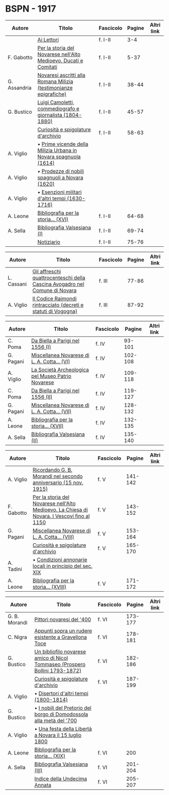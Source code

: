# BSPN - 1917

| Autore       | Titolo                                                                                                                 | Fascicolo | Pagine | Altri link |
|--------------|------------------------------------------------------------------------------------------------------------------------|-----------|--------|------------|
|              | [Ai Lettori](https://en.calameo.com/read/0072607353baf96d7ac00)                                                        | f. I-II   | 3-4    |            |
| F. Gabotto   | [Per la storia del Novarese nell'Alto Medioevo. Ducati e Comitati](https://en.calameo.com/read/0072607353baf96d7ac00)  | f. I-II   | 5-37   |            |
| G. Assandria | [Novaresi ascritti alla Romana Milizia (testimonianze epigrafiche)](https://en.calameo.com/read/0072607353baf96d7ac00) | f. I-II   | 38-44  |            |
| G. Bustico   | [Luigi Camoletti, commediografo e giornalista (1804-1880)](https://en.calameo.com/read/0072607353baf96d7ac00)          | f. I-II   | 45-57  |            |
|              | [Curiosità e spigolature d'archivio](https://en.calameo.com/read/0072607353baf96d7ac00)                                | f. I-II   | 58-63  |            |
| A. Viglio    | • [Prime vicende della Milizia Urbana in Novara spagnuola (1614)](https://en.calameo.com/read/0072607353baf96d7ac00)   |           |        |            |
| A. Viglio    | • [Prodezze di nobili spagnuoli a Novara (1620)](https://en.calameo.com/read/0072607353baf96d7ac00)                    |           |        |            |
| A. Viglio    | • [Esenzioni militari d'altri tempi (1630-1716)](https://en.calameo.com/read/0072607353baf96d7ac00)                    |           |        |            |
| A. Leone     | [Bibliografia per la storia... (XVI)](https://en.calameo.com/read/0072607353baf96d7ac00)                               | f. I-II   | 64-68  |            |
| A. Sella     | [Bibliografia Valsesiana (I)](https://en.calameo.com/read/0072607353baf96d7ac00)                                       | f. I-II   | 69-74  |            |
|              | [Notiziario](https://en.calameo.com/read/0072607353baf96d7ac00)                                                        | f. I-II   | 75-76  |            |

| Autore     | Titolo                                                                                                                          | Fascicolo | Pagine | Altri link |
|------------|---------------------------------------------------------------------------------------------------------------------------------|-----------|--------|------------|
| L. Cassani | [Gli affreschi quattrocenteschi della Cascina Avogadro nel Comune di Novara](https://en.calameo.com/read/007260735c2427563c8ae) | f. III    | 77-86  |            |
| A. Viglio  | [Il Codice Raimondi rintracciato (decreti e statuti di Vogogna)](https://en.calameo.com/read/007260735c2427563c8ae)             | f. III    | 87-92  |            |

| Autore    | Titolo                                                                                                 | Fascicolo | Pagine  | Altri link |
|-----------|--------------------------------------------------------------------------------------------------------|-----------|---------|------------|
| C. Poma   | [Da Biella a Parigi nel 1556 (I)](https://en.calameo.com/read/00726073591bd1b6ba94e)                   | f. IV     | 93-101  |            |
| G. Pagani | [Miscellanea Novarese di L. A. Cotta... (VI)](https://en.calameo.com/read/00726073591bd1b6ba94e)       | f. IV     | 102-108 |            |
| A. Viglio | [La Società Archeologica pel Museo Patrio Novarese](https://en.calameo.com/read/00726073591bd1b6ba94e) | f. IV     | 109-118 |            |
| C. Poma   | [Da Biella a Parigi nel 1556 (II)](https://en.calameo.com/read/00726073591bd1b6ba94e)                  | f. IV     | 119-127 |            |
| G. Pagani | [Miscellanea Novarese di L. A. Cotta... (VII)](https://en.calameo.com/read/00726073591bd1b6ba94e)      | f. IV     | 128-132 |            |
| A. Leone  | [Bibliografia per la storia... (XVII)](https://en.calameo.com/read/00726073591bd1b6ba94e)              | f. IV     | 132-135 |            |
| A. Sella  | [Bibliografia Valsesiana (II)](https://en.calameo.com/read/00726073591bd1b6ba94e)                      | f. IV     | 135-140 |            |

| Autore     | Titolo                                                                                                                                          | Fascicolo | Pagine  | Altri link |
|------------|-------------------------------------------------------------------------------------------------------------------------------------------------|-----------|---------|------------|
| A. Viglio  | [Ricordando G. B. Morandi nel secondo anniversario (15 nov. 1915)](https://en.calameo.com/read/00726073527afd25171b6)                           | f. V      | 141-142 |            |
| F. Gabotto | [Per la storia del Novarese nell'Alto Medioevo. La Chiesa di Novara. I Vescovi fino al 1150](https://en.calameo.com/read/00726073527afd25171b6) | f. V      | 143-152 |            |
| G. Pagani  | [Miscellanea Novarese di L. A. Cotta... (VIII)](https://en.calameo.com/read/00726073527afd25171b6)                                              | f. V      | 153-164 |            |
|            | [Curiosità e spigolature d'archivio](https://en.calameo.com/read/00726073527afd25171b6)                                                         | f. V      | 165-170 |            |
| A. Tadini  | • [Condizioni annonarie locali in principio del sec. XIX](https://en.calameo.com/read/00726073527afd25171b6)                                    |           |         |            |
| A. Leone   | [Bibliografia per la storia... (XVIII)](https://en.calameo.com/read/00726073527afd25171b6)                                                      | f. V      | 171-172 |            |

| Autore        | Titolo                                                                                                                           | Fascicolo | Pagine  | Altri link |
|---------------|----------------------------------------------------------------------------------------------------------------------------------|-----------|---------|------------|
| G. B. Morandi | [Pittori novaresi del '400](https://en.calameo.com/read/0072607355e96947f86fc)                                                   | f. VI     | 173-177 |            |
| C. Nigra      | [Appunti sopra un rudere esistente a Gravellona Toce](https://en.calameo.com/read/0072607355e96947f86fc)                         | f. VI     | 178-181 |            |
| G. Bustico    | [Un bibliofilo novarese amico di Nicol Tommaseo (Prospero Bollini 1793-1872)](https://en.calameo.com/read/0072607355e96947f86fc) | f. VI     | 182-186 |            |
|               | [Curiosità e spigolature d'archivio](https://en.calameo.com/read/0072607355e96947f86fc)                                          | f. VI     | 187-199 |            |
| A. Viglio     | • [Disertori d'altri tempi (1800-1814)](https://en.calameo.com/read/0072607355e96947f86fc)                                       |           |         |            |
| G. Bustico    | • [I nobili del Pretorio del borgo di Domodossola alla metà del '700](https://en.calameo.com/read/0072607355e96947f86fc)         |           |         |            |
| A. Viglio     | • [Una festa della Libertà a Novara il 15 luglio 1800](https://en.calameo.com/read/0072607355e96947f86fc)                        |           |         |            |
| A. Leone      | [Bibliografia per la storia... (XIX)](https://en.calameo.com/read/0072607355e96947f86fc)                                         | f. VI     | 200     |            |
| A. Sella      | [Bibliografia Valsesiana (III)](https://en.calameo.com/read/0072607355e96947f86fc)                                               | f. VI     | 201-204 |            |
|               | [Indice della Undecima Annata](https://en.calameo.com/read/0072607355e96947f86fc)                                                | f. VI     | 205-207 |            |
